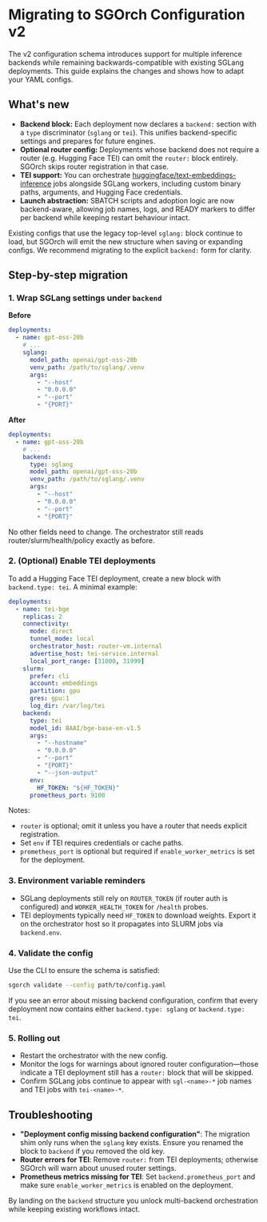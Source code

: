 # Migrating to SGOrch Configuration v2

The v2 configuration schema introduces support for multiple inference backends while remaining backwards-compatible with existing SGLang deployments. This guide explains the changes and shows how to adapt your YAML configs.

## What's new

- **Backend block:** Each deployment now declares a `backend:` section with a `type` discriminator (`sglang` or `tei`). This unifies backend-specific settings and prepares for future engines.
- **Optional router config:** Deployments whose backend does not require a router (e.g. Hugging Face TEI) can omit the `router:` block entirely. SGOrch skips router registration in that case.
- **TEI support:** You can orchestrate [huggingface/text-embeddings-inference](https://github.com/huggingface/text-embeddings-inference) jobs alongside SGLang workers, including custom binary paths, arguments, and Hugging Face credentials.
- **Launch abstraction:** SBATCH scripts and adoption logic are now backend-aware, allowing job names, logs, and READY markers to differ per backend while keeping restart behaviour intact.

Existing configs that use the legacy top-level `sglang:` block continue to load, but SGOrch will emit the new structure when saving or expanding configs. We recommend migrating to the explicit `backend:` form for clarity.

## Step-by-step migration

### 1. Wrap SGLang settings under `backend`

**Before**
```yaml
deployments:
  - name: gpt-oss-20b
    # ...
    sglang:
      model_path: openai/gpt-oss-20b
      venv_path: /path/to/sglang/.venv
      args:
        - "--host"
        - "0.0.0.0"
        - "--port"
        - "{PORT}"
```

**After**
```yaml
deployments:
  - name: gpt-oss-20b
    # ...
    backend:
      type: sglang
      model_path: openai/gpt-oss-20b
      venv_path: /path/to/sglang/.venv
      args:
        - "--host"
        - "0.0.0.0"
        - "--port"
        - "{PORT}"
```

No other fields need to change. The orchestrator still reads router/slurm/health/policy exactly as before.

### 2. (Optional) Enable TEI deployments

To add a Hugging Face TEI deployment, create a new block with `backend.type: tei`. A minimal example:

```yaml
deployments:
  - name: tei-bge
    replicas: 2
    connectivity:
      mode: direct
      tunnel_mode: local
      orchestrator_host: router-vm.internal
      advertise_host: tei-service.internal
      local_port_range: [31000, 31999]
    slurm:
      prefer: cli
      account: embeddings
      partition: gpu
      gres: gpu:1
      log_dir: /var/log/tei
    backend:
      type: tei
      model_id: BAAI/bge-base-en-v1.5
      args:
        - "--hostname"
        - "0.0.0.0"
        - "--port"
        - "{PORT}"
        - "--json-output"
      env:
        HF_TOKEN: "${HF_TOKEN}"
      prometheus_port: 9100
```

Notes:
- `router` is optional; omit it unless you have a router that needs explicit registration.
- Set `env` if TEI requires credentials or cache paths.
- `prometheus_port` is optional but required if `enable_worker_metrics` is set for the deployment.

### 3. Environment variable reminders

- SGLang deployments still rely on `ROUTER_TOKEN` (if router auth is configured) and `WORKER_HEALTH_TOKEN` for `/health` probes.
- TEI deployments typically need `HF_TOKEN` to download weights. Export it on the orchestrator host so it propagates into SLURM jobs via `backend.env`.

### 4. Validate the config

Use the CLI to ensure the schema is satisfied:

```bash
sgorch validate --config path/to/config.yaml
```

If you see an error about missing backend configuration, confirm that every deployment now contains either `backend.type: sglang` or `backend.type: tei`.

### 5. Rolling out

- Restart the orchestrator with the new config.
- Monitor the logs for warnings about ignored router configuration—those indicate a TEI deployment still has a `router:` block that will be skipped.
- Confirm SGLang jobs continue to appear with `sgl-<name>-*` job names and TEI jobs with `tei-<name>-*`.

## Troubleshooting

- **"Deployment config missing backend configuration"**: The migration shim only runs when the `sglang` key exists. Ensure you renamed the block to `backend` if you removed the old key.
- **Router errors for TEI**: Remove `router:` from TEI deployments; otherwise SGOrch will warn about unused router settings.
- **Prometheus metrics missing for TEI**: Set `backend.prometheus_port` and make sure `enable_worker_metrics` is enabled on the deployment.

By landing on the `backend` structure you unlock multi-backend orchestration while keeping existing workflows intact.
